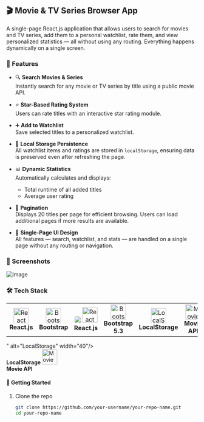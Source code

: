 ## 🎬 Movie & TV Series Browser App

A single-page React.js application that allows users to search for movies and TV series, add them to a personal watchlist, rate them, and view personalized statistics — all without using any routing. Everything happens dynamically on a single screen.

### 🔧 Features

- 🔍 **Search Movies & Series**  
  Instantly search for any movie or TV series by title using a public movie API.

- ⭐ **Star-Based Rating System**  
  Users can rate titles with an interactive star rating module.

- ➕ **Add to Watchlist**  
  Save selected titles to a personalized watchlist.

- 💾 **Local Storage Persistence**  
  All watchlist items and ratings are stored in `localStorage`, ensuring data is preserved even after refreshing the page.

- 📊 **Dynamic Statistics**  
  Automatically calculates and displays:
  - Total runtime of all added titles
  - Average user rating

- 📄 **Pagination**  
  Displays 20 titles per page for efficient browsing. Users can load additional pages if more results are available.

- 🎨 **Single-Page UI Design**  
  All features — search, watchlist, and stats — are handled on a single page without any routing or navigation.

### 📸 Screenshots

![image](https://github.com/user-attachments/assets/2b1293a9-0bf6-4165-966a-7a19a37d606c)

### 🛠️ Tech Stack

<table>
  <tr>
    <td align="center">
      <img src="https://upload.wikimedia.org/wikipedia/commons/a/a7/React-icon.svg" alt="React" width="40"/><br/>
      <b>React.js</b>
    </td>
    <td align="center">
      <img src="https://getbootstrap.com/docs/5.3/assets/brand/bootstrap-logo-shadow.png" alt="Bootstrap" width="40"/><br/>
      <b>Bootstrap</b>
    </td>
    <td align="center">
      <img src="## 🛠️ Tech Stack

<table>
  <tr>
    <td align="center">
      <img src="https://upload.wikimedia.org/wikipedia/commons/a/a7/React-icon.svg" alt="React" width="40"/><br/>
      <b>React.js</b>
    </td>
    <td align="center">
      <img src="https://getbootstrap.com/docs/5.3/assets/brand/bootstrap-logo-shadow.png" alt="Bootstrap" width="40"/><br/>
      <b>Bootstrap 5.3</b>
    </td>
    <td align="center">
      <img src="https://cdn-icons-png.flaticon.com/512/8143/8143255.png" alt="LocalStorage" width="40"/><br/>
      <b>LocalStorage</b>
    </td>
    <td align="center">
      <img src="https://github.com/user-attachments/assets/2880c279-1ae6-4661-8b5c-084a4c689f41" alt="Movie API" width="40"/><br/>
      <b>Movie API</b>
    </td>
  </tr>


  
</table>
" alt="LocalStorage" width="40"/><br/>
      <b>LocalStorage</b>
    </td>
    <td align="center">
      <img src="https://cdn-icons-png.flaticon.com/512/2721/2721265.png" alt="Movie API" width="40"/><br/>
      <b>Movie API</b>
    </td>
  </tr>
</table>


#### 🚀 Getting Started

1. Clone the repo  
   ```bash
   git clone https://github.com/your-username/your-repo-name.git
   cd your-repo-name

